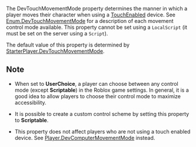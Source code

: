 The DevTouchMovementMode property determines the manner in which a player moves their character when using a [TouchEnabled](https://developer.roblox.com/api-reference/property/UserInputService/TouchEnabled) device. See [Enum.DevTouchMovementMode](https://developer.roblox.com/search#stq=DevTouchMovementMode) for a description of each movement control mode available. This property cannot be set using a `LocalScript` (it must be set on the server using a `Script`).

The default value of this property is determined by [StarterPlayer.DevTouchMovementMode](https://developer.roblox.com/api-reference/property/StarterPlayer/DevTouchMovementMode).

## Note

* When set to **UserChoice**, a player can choose between any control mode (except **Scriptable**) in the Roblox game settings. In general, it is a good idea to allow players to choose their control mode to maximize accessibility.

* It is possible to create a custom control scheme by setting this property to **Scriptable**.

* This property does not affect players who are not using a touch enabled device. See [Player.DevComputerMovementMode](https://developer.roblox.com/api-reference/property/Player/DevComputerMovementMode) instead.